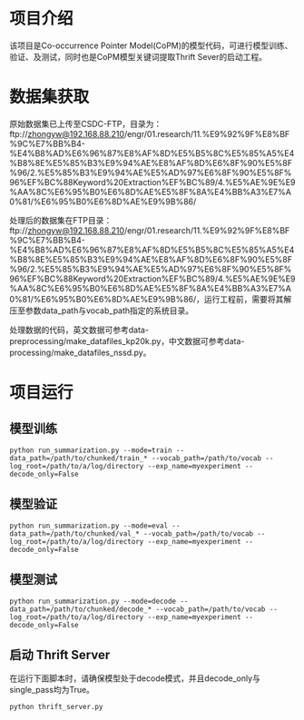 # 项目介绍

该项目是Co-occurrence Pointer Model(CoPM)的模型代码，可进行模型训练、验证、及测试，同时也是CoPM模型关键词提取Thrift Sever的启动工程。

# 数据集获取

原始数据集已上传至CSDC-FTP，目录为：ftp://zhongyw@192.168.88.210/engr/01.research/11.%E9%92%9F%E8%BF%9C%E7%BB%B4-%E4%B8%AD%E6%96%87%E8%AF%8D%E5%B5%8C%E5%85%A5%E4%B8%8E%E5%85%B3%E9%94%AE%E8%AF%8D%E6%8F%90%E5%8F%96/2.%E5%85%B3%E9%94%AE%E5%AD%97%E6%8F%90%E5%8F%96%EF%BC%88Keyword%20Extraction%EF%BC%89/4.%E5%AE%9E%E9%AA%8C%E6%95%B0%E6%8D%AE%E5%8F%8A%E4%BB%A3%E7%A0%81/%E6%95%B0%E6%8D%AE%E9%9B%86/

处理后的数据集在FTP目录：ftp://zhongyw@192.168.88.210/engr/01.research/11.%E9%92%9F%E8%BF%9C%E7%BB%B4-%E4%B8%AD%E6%96%87%E8%AF%8D%E5%B5%8C%E5%85%A5%E4%B8%8E%E5%85%B3%E9%94%AE%E8%AF%8D%E6%8F%90%E5%8F%96/2.%E5%85%B3%E9%94%AE%E5%AD%97%E6%8F%90%E5%8F%96%EF%BC%88Keyword%20Extraction%EF%BC%89/4.%E5%AE%9E%E9%AA%8C%E6%95%B0%E6%8D%AE%E5%8F%8A%E4%BB%A3%E7%A0%81/%E6%95%B0%E6%8D%AE%E9%9B%86/，运行工程前，需要将其解压至参数data_path与vocab_path指定的系统目录。

处理数据的代码，英文数据可参考data-preprocessing/make_datafiles_kp20k.py，中文数据可参考data-processing/make_datafiles_nssd.py。

# 项目运行

## 模型训练

    python run_summarization.py --mode=train --data_path=/path/to/chunked/train_* --vocab_path=/path/to/vocab --log_root=/path/to/a/log/directory --exp_name=myexperiment --decode_only=False


## 模型验证

    python run_summarization.py --mode=eval --data_path=/path/to/chunked/val_* --vocab_path=/path/to/vocab --log_root=/path/to/a/log/directory --exp_name=myexperiment --decode_only=False

## 模型测试

    python run_summarization.py --mode=decode --data_path=/path/to/chunked/decode_* --vocab_path=/path/to/vocab --log_root=/path/to/a/log/directory --exp_name=myexperiment --decode_only=False

## 启动 Thrift Server

在运行下面脚本时，请确保模型处于decode模式，并且decode_only与single_pass均为True。

    python thrift_server.py